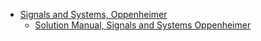 - [Signals and Systems, Oppenheimer](https://drive.google.com/file/d/1lTLTZk7ct5cg2gWOkq6lg2kcQa2rB-Ze/view?usp=sharing)
    - [Solution Manual, Signals and Systems Oppenheimer](https://drive.google.com/file/d/1NDjHfKZlP1CcPN0qSeGxlDTAesJl5eKP/view?usp=sharing)